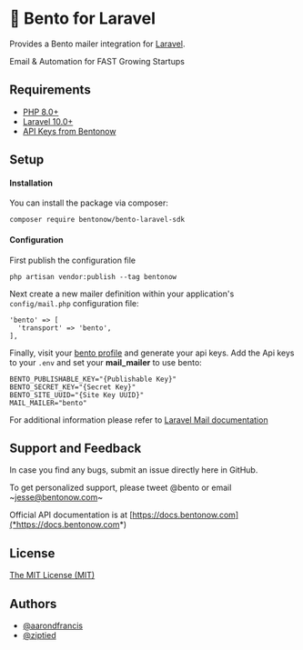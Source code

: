 # 🍱 Bento for Laravel
Provides a Bento mailer integration for [Laravel](https://www.laravel.com).

Email & Automation for FAST Growing Startups

## Requirements

* [PHP 8.0+](https://php.net/releases/)
* [Laravel 10.0+](https://www.laravel.com)
* [API Keys from Bentonow](https://www.bentono.com)

## Setup
#### Installation
You can install the package via composer:
```*bash*
composer require bentonow/bento-laravel-sdk
```

#### Configuration
First publish the configuration file
```*bash*
php artisan vendor:publish --tag bentonow
```

Next create a new mailer definition within your application's `config/mail.php` configuration file:
```*php*
'bento' => [
  'transport' => 'bento',
],
```

Finally, visit your [bento profile](https://app.bentonow.com/account) and generate your api keys.
Add the Api keys to your `.env` and set your **mail_mailer** to use bento:
```*dotenv*
BENTO_PUBLISHABLE_KEY="{Publishable Key}"
BENTO_SECRET_KEY="{Secret Key}"
BENTO_SITE_UUID="{Site Key UUID}"
MAIL_MAILER="bento"
```

For additional information please refer to [Laravel Mail documentation](https://laravel.com/docs/9.x/mail)

## Support and Feedback

In case you find any bugs, submit an issue directly here in GitHub.

To get personalized support, please tweet @bento or email ~[jesse@bentonow.com](*mailto:jesse@bentonow.com*)~

Official API documentation is at [https://docs.bentonow.com](*https://docs.bentonow.com*)

## License

[The MIT License (MIT)](*LICENSE.md*)

## Authors

- [@aarondfrancis](https://github.com/aarondfrancis)
- [@ziptied](*https%3A//github.com/ziptied*)